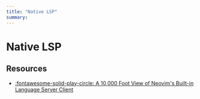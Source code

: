 ```yaml
---
title: "Native LSP"
summary: 
---
```


Native LSP
===

Resources
---

- [:fontawesome-solid-play-circle: A 10,000 Foot View of Neovim's Built-in
    Language Server Client](https://www.youtube.com/watch?v=zilNRSH0XRE)
